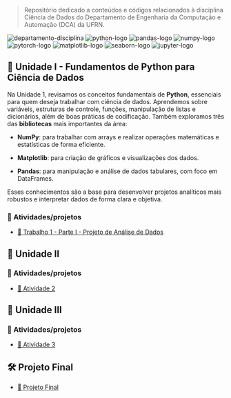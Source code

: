 > Repositório dedicado a conteúdos e códigos relacionados à disciplina Ciência de Dados do Departamento de Engenharia da Computação e Automação (DCA) da UFRN.

![departamento-disciplina](https://img.shields.io/badge/dca-Ci%C3%AAncia_de_Dados-blue?style=for-the-badge)
![python-logo](https://img.shields.io/badge/Python-3776AB?style=for-the-badge&logo=python&logoColor=white)
![pandas-logo](https://img.shields.io/badge/Pandas-150458?style=for-the-badge&logo=pandas&logoColor=white)
![numpy-logo](https://img.shields.io/badge/Numpy-013243?style=for-the-badge&logo=numpy&logoColor=white)
![pytorch-logo](https://img.shields.io/badge/PyTorch-EE4C2C?style=for-the-badge&logo=pytorch&logoColor=white)
![matplotlib-logo](https://img.shields.io/badge/Matplotlib-11557C?style=for-the-badge&logo=matplotlib&logoColor=white)
![seaborn-logo](https://img.shields.io/badge/Seaborn-4C72B0?style=for-the-badge&logo=seaborn&logoColor=white)
![jupyter-logo](https://img.shields.io/badge/Jupyter-F37626?style=for-the-badge&logo=jupyter&logoColor=white)

## 🚀 Unidade I - Fundamentos de Python para Ciência de Dados

Na Unidade 1, revisamos os conceitos fundamentais de **Python**, essenciais para quem deseja trabalhar com ciência de dados. Aprendemos sobre variáveis, estruturas de controle, funções, manipulação de listas e dicionários, além de boas práticas de codificação. Também exploramos três das **bibliotecas** mais importantes da área:

- **NumPy**: para trabalhar com arrays e realizar operações matemáticas e estatísticas de forma eficiente.

- **Matplotlib**: para criação de gráficos e visualizações dos dados.

- **Pandas**: para manipulação e análise de dados tabulares, com foco em DataFrames.

Esses conhecimentos são a base para desenvolver projetos analíticos mais robustos e interpretar dados de forma clara e objetiva.

### 🎯 Atividades/projetos

- [📌 Trabalho 1 - Parte I - Projeto de Análise de Dados](./uni1/trabalho1/parte1.md)

## 🚀 Unidade II

### 🎯 Atividades/projetos

- [📌 Atividade 2](./uni2/atividade1.md)

## 🚀 Unidade III

### 🎯 Atividades/projetos

- [📌 Atividade 3](./uni3/atividade1.md)

## 🛠️ Projeto Final

- [📌 Projeto Final](./proj_final/projeto_final.md)


